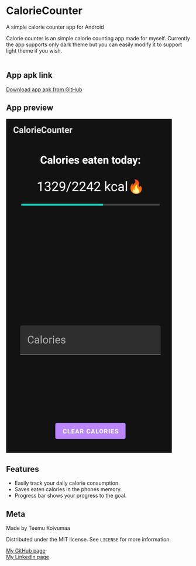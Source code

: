 # CalorieCounter
A simple calorie counter app for Android</br>

Calorie counter is an simple calorie counting app made for myself. Currently the app supports only dark theme but you can easily modify it to support light theme if you wish. 
</br></br>

## App apk link
[Download app apk from GitHub](https://github.com/Teemukoivumaa/CalorieCounter/raw/main/CalorieCounter.apk) <br />

## App preview
<img src="/images/app_preview.jpeg" width="453" height="914">

## Features

- Easily track your daily calorie consumption.
- Saves eaten calories in the phones memory.
- Progress bar shows your progress to the goal.

## Meta

Made by Teemu Koivumaa

Distributed under the MIT license. See ``LICENSE`` for more information.

[My GitHub page](https://github.com/Teemukoivumaa) <br />
[My LinkedIn page](https://www.linkedin.com/in/teemukoivumaa)

